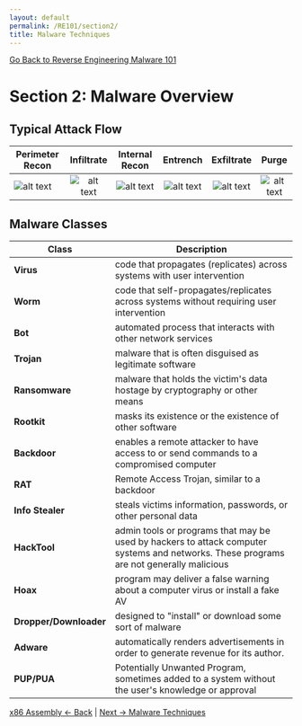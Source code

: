 ```yaml
---
layout: default
permalink: /RE101/section2/
title: Malware Techniques
---
```

[Go Back to Reverse Engineering Malware 101](https://securedorg.github.io/RE101/)

# Section 2: Malware Overview #

## Typical Attack Flow ##

| Perimeter Recon | Infiltrate | Internal Recon | Entrench | Exfiltrate | Purge |
| ------------ |:------------:|:------------:|:------------:|:------------:|:------------:|
| ![alt text](https://securedorg.github.io/images/rightarrow.png) | ![alt text](https://securedorg.github.io/images/rightarrow.png) | ![alt text](https://securedorg.github.io/images/rightarrow.png) | ![alt text](https://securedorg.github.io/images/rightarrow.png) | ![alt text](https://securedorg.github.io/images/rightarrow.png) | ![alt text](https://securedorg.github.io/images/rightarrow.png) |


## Malware Classes

| Class | Description |
| --- | --- |
| **Virus** | code that propagates (replicates) across systems with user intervention |
| **Worm** | code that self-propagates/replicates across systems without requiring user intervention |
| **Bot** | automated process that interacts with other network services |
| **Trojan** | malware that is often disguised as legitimate software |
| **Ransomware** | malware that holds the victim's data hostage by cryptography or other means |
| **Rootkit** | masks its existence or the existence of other software |
| **Backdoor** | enables a remote attacker to have access to or send commands to a compromised computer |
| **RAT** | Remote Access Trojan, similar to a backdoor |
| **Info Stealer** | steals victims information, passwords, or other personal data |
| **HackTool** | admin tools or programs that may be used by hackers to attack computer systems and networks. These programs are not generally malicious |
| **Hoax** | program may deliver a false warning about a computer virus or install a fake AV |
| **Dropper/Downloader** | designed to "install" or download some sort of malware |
| **Adware** | automatically renders advertisements in order to generate revenue for its author.|
| **PUP/PUA** | Potentially Unwanted Program, sometimes added to a system without the user's knowledge or approval |


[x86 Assembly <- Back](https://securedorg.github.io/RE101/section1.3) | [Next -> Malware Techniques](https://securedorg.github.io/RE101/section2.1)
